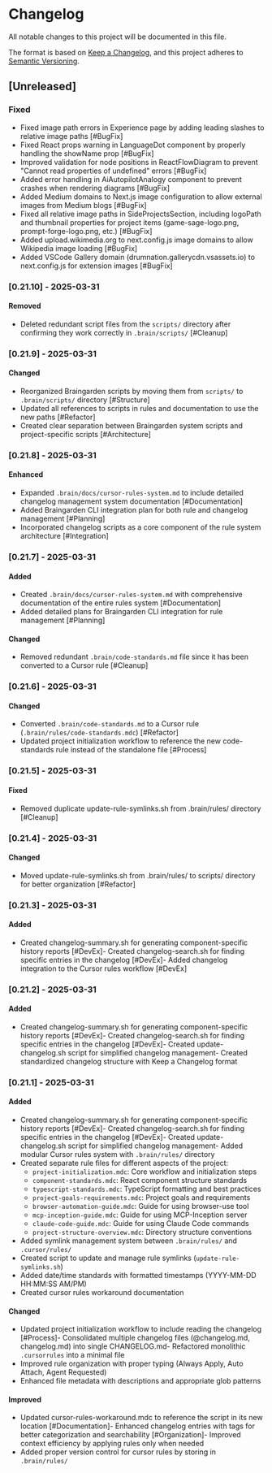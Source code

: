 # Changelog

All notable changes to this project will be documented in this file.

The format is based on [Keep a Changelog](https://keepachangelog.com/en/1.0.0/),
and this project adheres to [Semantic Versioning](https://semver.org/spec/v2.0.0.html).

## [Unreleased]

### Fixed
- Fixed image path errors in Experience page by adding leading slashes to relative image paths [#BugFix]
- Fixed React props warning in LanguageDot component by properly handling the showName prop [#BugFix]
- Improved validation for node positions in ReactFlowDiagram to prevent "Cannot read properties of undefined" errors [#BugFix]
- Added error handling in AiAutopilotAnalogy component to prevent crashes when rendering diagrams [#BugFix]
- Added Medium domains to Next.js image configuration to allow external images from Medium blogs [#BugFix]
- Fixed all relative image paths in SideProjectsSection, including logoPath and thumbnail properties for project items (game-sage-logo.png, prompt-forge-logo.png, etc.) [#BugFix]
- Added upload.wikimedia.org to next.config.js image domains to allow Wikipedia image loading [#BugFix]
- Added VSCode Gallery domain (drumnation.gallerycdn.vsassets.io) to next.config.js for extension images [#BugFix]

### [0.21.10] - 2025-03-31

#### Removed
- Deleted redundant script files from the `scripts/` directory after confirming they work correctly in `.brain/scripts/` [#Cleanup]

### [0.21.9] - 2025-03-31

#### Changed
- Reorganized Braingarden scripts by moving them from `scripts/` to `.brain/scripts/` directory [#Structure]
- Updated all references to scripts in rules and documentation to use the new paths [#Refactor]
- Created clear separation between Braingarden system scripts and project-specific scripts [#Architecture]

### [0.21.8] - 2025-03-31

#### Enhanced
- Expanded `.brain/docs/cursor-rules-system.md` to include detailed changelog management system documentation [#Documentation]
- Added Braingarden CLI integration plan for both rule and changelog management [#Planning]
- Incorporated changelog scripts as a core component of the rule system architecture [#Integration]

### [0.21.7] - 2025-03-31

#### Added
- Created `.brain/docs/cursor-rules-system.md` with comprehensive documentation of the entire rules system [#Documentation]
- Added detailed plans for Braingarden CLI integration for rule management [#Planning]

#### Changed
- Removed redundant `.brain/code-standards.md` file since it has been converted to a Cursor rule [#Cleanup]

### [0.21.6] - 2025-03-31

#### Changed
- Converted `.brain/code-standards.md` to a Cursor rule (`.brain/rules/code-standards.mdc`) [#Refactor]
- Updated project initialization workflow to reference the new code-standards rule instead of the standalone file [#Process]

### [0.21.5] - 2025-03-31

#### Fixed
- Removed duplicate update-rule-symlinks.sh from .brain/rules/ directory [#Cleanup]
### [0.21.4] - 2025-03-31

#### Changed
- Moved update-rule-symlinks.sh from .brain/rules/ to scripts/ directory for better organization [#Refactor]
### [0.21.3] - 2025-03-31

#### Added
- Created changelog-summary.sh for generating component-specific history reports [#DevEx]- Created changelog-search.sh for finding specific entries in the changelog [#DevEx]- Added changelog integration to the Cursor rules workflow [#DevEx]
### [0.21.2] - 2025-03-31

#### Added
- Created changelog-summary.sh for generating component-specific history reports [#DevEx]- Created changelog-search.sh for finding specific entries in the changelog [#DevEx]- Created update-changelog.sh script for simplified changelog management- Created standardized changelog structure with Keep a Changelog format
### [0.21.1] - 2025-03-31

#### Added
- Created changelog-summary.sh for generating component-specific history reports [#DevEx]- Created changelog-search.sh for finding specific entries in the changelog [#DevEx]- Created update-changelog.sh script for simplified changelog management- Added modular Cursor rules system with `.brain/rules/` directory
- Created separate rule files for different aspects of the project:
  - `project-initialization.mdc`: Core workflow and initialization steps
  - `component-standards.mdc`: React component structure standards
  - `typescript-standards.mdc`: TypeScript formatting and best practices
  - `project-goals-requirements.mdc`: Project goals and requirements
  - `browser-automation-guide.mdc`: Guide for using browser-use tool
  - `mcp-inception-guide.mdc`: Guide for using MCP-Inception server
  - `claude-code-guide.mdc`: Guide for using Claude Code commands
  - `project-structure-overview.mdc`: Directory structure conventions
- Added symlink management system between `.brain/rules/` and `.cursor/rules/`
- Created script to update and manage rule symlinks (`update-rule-symlinks.sh`)
- Added date/time standards with formatted timestamps (YYYY-MM-DD HH:MM:SS AM/PM)
- Created cursor rules workaround documentation

#### Changed
- Updated project initialization workflow to include reading the changelog [#Process]- Consolidated multiple changelog files (@changelog.md, changelog.md) into single CHANGELOG.md- Refactored monolithic `.cursorrules` into a minimal file 
- Improved rule organization with proper typing (Always Apply, Auto Attach, Agent Requested)
- Enhanced file metadata with descriptions and appropriate glob patterns

#### Improved
- Updated cursor-rules-workaround.mdc to reference the script in its new location [#Documentation]- Enhanced changelog entries with tags for better categorization and searchability [#Organization]- Improved context efficiency by applying rules only when needed
- Added proper version control for cursor rules by storing in `.brain/rules/`